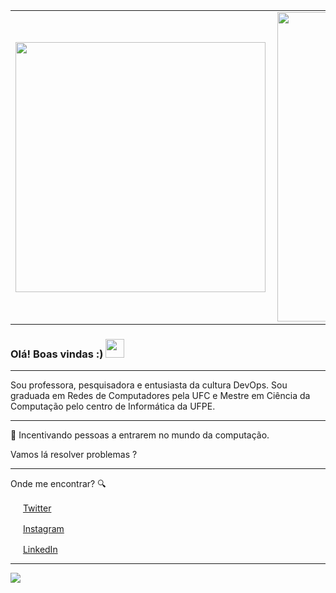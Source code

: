 


<center>
  <table>
    <tr>
        <td><img width="400px" align="left" src="https://github-readme-stats.vercel.app/api/top-langs/?username=atriciasabino&hide=html&layout=compact&theme=buefy" /></td>
        <td><img width="495px" align="left" src="https://github-readme-stats.vercel.app/api?username=atriciasabino&theme=buefy"/></td>
    </tr>   
  </table>
</center>  

### Olá! Boas vindas :) <img src="https://github.com/leticiadasilva/leticiadasilva/blob/main/images/Hi.gif" width="30px">

---


Sou professora, pesquisadora e entusiasta da cultura DevOps. Sou graduada em Redes de Computadores pela UFC e Mestre em Ciência da Computação pelo centro de Informática da UFPE.

---



:revolving_hearts: Incentivando pessoas a entrarem no mundo da computação. 

Vamos lá resolver problemas ? 

---

Onde me encontrar? :mag:  

<a href="https://twitter.com/atriciasabino"><img src="https://github.com/leticiadasilva/leticiadasilva/blob/main/images/twitter.png" width="16"></img></a> [Twitter](https://twitter.com/atriciasabino)   

<a href="https://www.instagram.com/atriciasabino/"><img src="https://github.com/leticiadasilva/leticiadasilva/blob/main/images/instagram.png" width="16"></img></a> [Instagram](https://www.instagram.com/atriciasabino)  

<a href="https://www.linkedin.com/in/atriciasabino"><img src="https://github.com/leticiadasilva/leticiadasilva/blob/main/images/linkedin.png" width="16"></img></a> [LinkedIn](https://www.linkedin.com/in/atriciasabino)  

 

---  

![](https://komarev.com/ghpvc/?username=atriciasabino&color=blue&style=flat)

